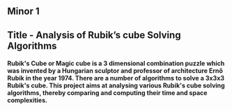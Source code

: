 ## <b> Minor 1 </b> 
## Title - Analysis of Rubik’s cube Solving Algorithms
####  Rubik's Cube or Magic cube is a 3 dimensional combination puzzle which was invented by a Hungarian sculptor and professor of architecture Ernő Rubik in the year 1974. There are a number of algorithms to solve a 3x3x3 Rubik's cube. This project aims at analysing various Rubik's cube solving algorithms, thereby comparing and computing their time and space complexities. 









